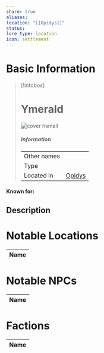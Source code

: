 ```yaml
---
share: true
aliases: 
location: "[[Opidys]]"
status: 
lore_type: location
icon: settlement
---
```

# Basic Information
> [!infobox]
> # Ymerald
> ![cover hsmall](insertimage.png)
> ##### Information
> |   |  |
> | ---- | ---- |
> | Other names | |
> | Type | 
> | Located in | [Opidys](../Kingdoms/Opidys.md)|
#### Known for:
## Description
# Notable Locations
| Name |
| ---- |

# Notable NPCs
| Name |
| ---- |

# Factions
| Name |
| ---- |

